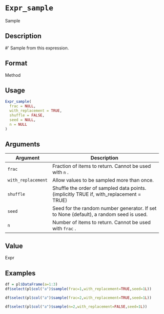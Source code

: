 # `Expr_sample`

Sample


## Description

#' Sample from this expression.


## Format

Method


## Usage

```r
Expr_sample(
  frac = NULL,
  with_replacement = TRUE,
  shuffle = FALSE,
  seed = NULL,
  n = NULL
)
```


## Arguments

Argument      |Description
------------- |----------------
`frac`     |     Fraction of items to return. Cannot be used with `n` .
`with_replacement`     |     Allow values to be sampled more than once.
`shuffle`     |     Shuffle the order of sampled data points. (implicitly TRUE if, with_replacement = TRUE)
`seed`     |     Seed for the random number generator. If set to None (default), a random seed is used.
`n`     |     Number of items to return. Cannot be used with `frac` .


## Value

Expr


## Examples

```r
df = pl$DataFrame(a=1:3)
df$select(pl$col("a")$sample(frac=1,with_replacement=TRUE,seed=1L))

df$select(pl$col("a")$sample(frac=2,with_replacement=TRUE,seed=1L))

df$select(pl$col("a")$sample(n=2,with_replacement=FALSE,seed=1L))
```



